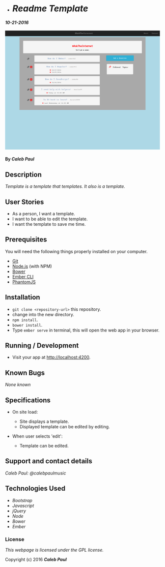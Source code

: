 * # _Readme Template_

#### _10-21-2016_
![project screenshot](/resources/img/screenshot.png)
#### By _**Caleb Paul**_

## Description

_Template is a template that templates._
_It also is a template._

## User Stories
* As a person, I want a template.
* I want to be able to edit the template.
* I want the template to save me time.

## Prerequisites

You will need the following things properly installed on your computer.

* [Git](http://git-scm.com/)
* [Node.js](http://nodejs.org/) (with NPM)
* [Bower](http://bower.io/)
* [Ember CLI](http://www.ember-cli.com/)
* [PhantomJS](http://phantomjs.org/)

## Installation

* `git clone <repository-url>` this repository.
* change into the new directory.
* `npm install`.
* `bower install`.
* Type `ember serve` in terminal, this will open the web app in your browser.

## Running / Development

* Visit your app at [http://localhost:4200](http://localhost:4200).

## Known Bugs

_None known_

## Specifications
* On site load:
    - Site displays a template.
    - Displayed template can be edited by editing.

* When user selects 'edit':
    - Template can be edited.


## Support and contact details

_Caleb Paul: @calebpaulmusic_


## Technologies Used

* _Bootstrap_
* _Javascript_
* _jQuery_
* _Node_
* _Bower_
* _Ember_

### License
*This webpage is licensed under the GPL license.*

Copyright (c) 2016 **_Caleb Paul_**
